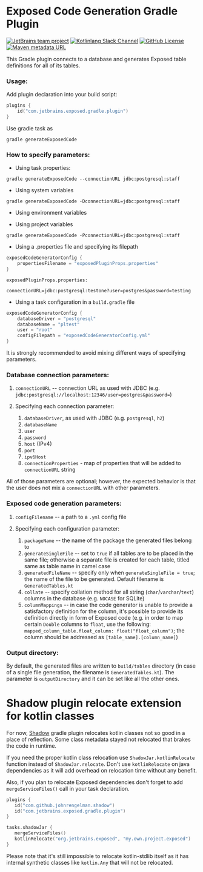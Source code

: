 # Exposed Code Generation Gradle Plugin
[![JetBrains team project](https://jb.gg/badges/team.svg)](https://confluence.jetbrains.com/display/ALL/JetBrains+on+GitHub)
[![Kotlinlang Slack Channel](https://img.shields.io/badge/slack-@kotlinlang/exposed-yellow.svg?logo=slack?style=flat)](https://kotlinlang.slack.com/archives/C0CG7E0A1)
[![GitHub License](https://img.shields.io/badge/license-Apache%20License%202.0-blue.svg?style=flat)](https://www.apache.org/licenses/LICENSE-2.0)
[![Maven metadata URL](https://img.shields.io/maven-metadata/v?label=Gradle%20Plugin&metadataUrl=https%3A%2F%2Fplugins.gradle.org%2Fm2%2Fcom%2Fjetbrains%2Fexposed%2Fgradle%2Fplugin%2Fcom.jetbrains.exposed.gradle.plugin.gradle.plugin%2Fmaven-metadata.xml)](https://plugins.gradle.org/plugin/com.jetbrains.exposed.gradle.plugin)

This Gradle plugin connects to a database and generates Exposed table definitions for all of its tables.

### Usage:

Add plugin declaration into your build script:
```kotlin
plugins {
    id("com.jetbrains.exposed.gradle.plugin")
}
```
Use gradle task as

`gradle generateExposedCode`

### How to specify parameters:

* Using task properties:

`gradle generateExposedCode --connectionURL jdbc:postgresql:staff`

* Using system variables

`gradle generateExposedCode -DconnectionURL=jdbc:postgresql:staff`

* Using environment variables

* Using project variables

`gradle generateExposedCode -PconnectionURL=jdbc:postgresql:staff`

* Using a .properties file and specifying its filepath

```kotlin
exposedCodeGeneratorConfig {
    propertiesFilename = "exposedPluginProps.properties"
}
```

`exposedPluginProps.properties:`
```
connectionURL=jdbc:postgresql:testone?user=postgres&password=testing
```

* Using a task configuration in a `build.gradle` file

```kotlin
exposedCodeGeneratorConfig {
    databaseDriver = "postgresql"
    databaseName = "pltest"
    user = "root"
    configFilepath = "exposedCodeGeneratorConfig.yml"
}
```

It is strongly recommended to avoid mixing different ways of specifying parameters.

### Database connection parameters:

1. `connectionURL` -- connection URL as used with JDBC (e.g. `jdbc:postgresql://localhost:12346/user=postgres&password=`)

2. Specifying each connection parameter:
    1. `databaseDriver`, as used with JDBC (e.g. `postgresql`, `h2`)
    2. `databaseName` 
    3. `user`
    4. `password`
    5. `host` (IPv4)
    6. `port`
    7. `ipv6Host`
    8. `connectionProperties` - map of properties that will be added to `connectionURL` string
    
All of those parameters are optional; however, the expected behavior is that the user does not mix a `connectionURL` with other parameters.

### Exposed code generation parameters:

1. `configFilename` -- a path to a `.yml` config file

2. Specifying each configuration parameter:
    1. `packageName` -- the name of the package the generated files belong to
    2. `generateSingleFile` -- set to `true` if all tables are to be placed in the same file; otherwise a separate file is created for each table, titled same as table name in camel case
    3. `generatedFileName` -- specify only when `generateSingleFile = true`; the name of the file to be generated. Default filename is `GeneratedTables.kt`
    4. `collate` -- specify collation method for all string (`char`/`varchar`/`text`) columns in the database (e.g. `NOCASE` for SQLite)
    5. `columnMappings` -- in case the code generator is unable to provide a satisfactory definition for the column, it's possible to provide its definition directly in form of Exposed code (e.g. in order to map certain `Double` columns to `float`, use the following: `mapped_column_table.float_column: float("float_column")`; the column should be addressed as `[table_name].[column_name]`)
    
### Output directory:

By default, the generated files are written to `build/tables` directory (in case of a single file generation, the filename is `GeneratedTables.kt`). The parameter is `outputDirectory` and it can be set like all the other ones.


# Shadow plugin relocate extension for kotlin classes
For now, [Shadow](https://github.com/johnrengelman/shadow) gradle plugin relocates kotlin classes not so good in a place of reflection.
Some class metadata stayed not relocated that brakes the code in runtime. 

If you need the proper kotlin class relocation use `ShadowJar.kotlinRelocate` function instead of `ShadowJar.relocate`.
Don't use `kotlinRelocate` on java dependencies as it will add overhead on relocation time without any benefit.

Also, if you plan to relocate Exposed dependencies don't forget to add `mergeServiceFiles()` call in your task declaration.

```kotlin
plugins {
   id("com.github.johnrengelman.shadow")
   id("com.jetbrains.exposed.gradle.plugin")
}

tasks.shadowJar {
   mergeServiceFiles()
   kotlinRelocate("org.jetbrains.exposed", "my.own.project.exposed")
}
```
Please note that it's still impossible to relocate kotlin-stdlib itself as it has internal synthetic classes like `kotlin.Any` that will not be relocated.      
    
